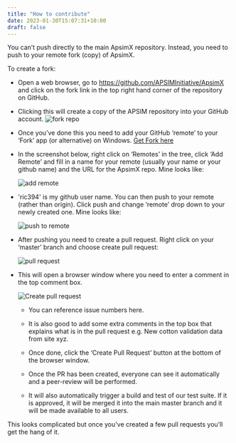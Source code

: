 ```yaml
---
title: "How to contribute"
date: 2023-01-30T15:07:31+10:00
draft: false
---
```

You can’t push directly to the main ApsimX repository. Instead, you need to push to your remote fork (copy) of ApsimX. 

To create a fork:

- Open a web browser, go to https://github.com/APSIMInitiative/ApsimX and click on the fork link in the top right hand corner of the repository on GitHub. 
- Clicking this will create a copy of the APSIM repository into your GitHub account.
	![fork repo](/images/fork_repo.png)
- Once you’ve done this you need to add your GitHub ‘remote’ to your ‘Fork’ app (or alternative) on Windows. [Get Fork here](https://git-fork.com/)
- In the screenshot below, right click on ‘Remotes’ in the tree, click ‘Add Remote’ and fill in a name for your remote (usually your name or your github name) and the URL for the ApsimX repo. Mine looks like:
	
	![add remote](/images/add_remote.png)
	
- 'ric394' is my github user name. You can then push to your remote (rather than origin). Click push and change ‘remote’ drop down to your newly created one. Mine looks like:
	
	![push to remote](/images/push_to_remote.png)
	
- After pushing you need to create a pull request. Right click on your ‘master’ branch and choose create pull request:
	
	![pull request](/images/pull_request.png)
	
- This will open a browser window where you need to enter a comment in the top comment box. 

	![Create pull request](/images/create_pull_request.png)
	
	- You can reference issue numbers here. 
	
	- It is also good to add some extra comments in the top box that explains what is in the pull request e.g. New cotton validation data from site xyz. 
	
	- Once done, click the ‘Create Pull Request’ button at the bottom of the browser window. 
	
	- Once the PR has been created, everyone can see it automatically and a peer-review will be performed. 
	
	- It will also automatically trigger a build and test of our test suite. If it is approved, it will be merged it into the main master branch and it will be made available to all users.

This looks complicated but once you’ve created a few pull requests you’ll get the hang of it.


